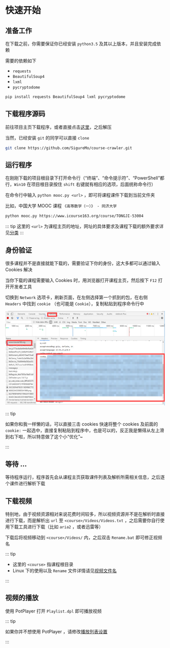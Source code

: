 # 快速开始

<bilibili-player avid=65418448></bilibili-player>

## 准备工作

在下载之前，你需要保证你已经安装 `python3.5` 及其以上版本，并且安装完成依赖

需要的依赖如下

-  `requests`
-  `BeautifulSoup4`
-  `lxml`
-  `pycryptodome`

```bash
pip install requests BeautifulSoup4 lxml pycryptodome
```

## 下载程序源码

前往项目主页下载程序，或者直接点击[这里](https://github.com/SigureMo/course-crawler/archive/master.zip)，之后解压

当然，已经安装 `git` 的同学可以直接 `clone`

```bash
git clone https://github.com/SigureMo/course-crawler.git
```

## 运行程序

在刚刚下载的项目根目录下打开命令行（“终端”、“命令提示符”、“PowerShell”都行，`Win10` 在项目根目录按住 `shift` 右键就有相应的选项，后面统称命令行）

在命令行中输入 `python mooc.py <url>` ，即可将课程课件下载到当前文件夹

比如，中国大学 MOOC 课程 `《高等数学（一）》 - 同济大学`

```bash
python mooc.py https://www.icourse163.org/course/TONGJI-53004
```

::: tip
这里的 `<url>` 为课程主页的地址，网址的具体要求及课程下载的额外要求详见[分类](../courses/icourse163.md)
:::

## 身份验证

很多课程并不是直接就能下载的，需要验证下你的身份，这大多都可以通过输入 Cookies 解决

当你下载的课程需要输入 Cookies 时，用浏览器打开课程主页，然后按下 `F12` 打开开发者工具

切换到 `Network` 选项卡，刷新页面，在左侧选择第一个抓到的包，在右侧 `Headers` 中找到 `cookie` （也可能是 `Cookie`），复制粘贴到程序命令行中

![get_cookies.png](../images/get_cookies.png)

::: tip

如果你和我一样懒的话，可以直接三击 cookies 快速将整个 cookies 及前面的 `cookie:` 一起选中，直接复制粘贴到程序中，也是可以的，反正我是懒得从左上滑到右下啦，所以特意做了这个小“优化”~

:::

## 等待 ...

等待程序运行，程序首先会从课程主页获取课件列表及解析所需相关信息，之后逐个课件进行解析下载

## 下载视频

特别地，由于视频资源相对来说花费时间较多，所以视频资源并不是在解析时直接进行下载，而是解析出 `url` 至 `<course>/Videos/Videos.txt` ，之后需要你自行使用下载工具进行下载（比如 `aria2` ，或者迅雷等）

下载后将视频移动到 `<course>/Videos/` 内，之后双击 `Rename.bat` 即可修正视频名

::: tip

-  这里的 `<course>` 指课程根目录
-  Linux 下的使用以及 `Rename` 文件详情请见[视频文件名](basic.html#视频文件名)

:::

## 视频的播放

使用 PotPlayer 打开 `Playlist.dpl` 即可播放视频

::: tip

如果你并不想使用 PotPlayer ，请修改[播放列表设置](../advance/cli.html#播放列表设置)

:::
